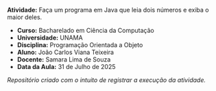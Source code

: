 **Atividade:** Faça um programa em Java que leia dois números e exiba o maior deles.  

- **Curso:** Bacharelado em Ciência da Computação
- **Universidade:** UNAMA
- **Disciplina:** Programação Orientada a Objeto  
- **Aluno:** João Carlos Viana Teixeira  
- **Docente:** Samara Lima de Souza  
- **Data da Aula:** 31 de Julho de 2025

_Repositório criado com o intuito de registrar a execução da atividade._
